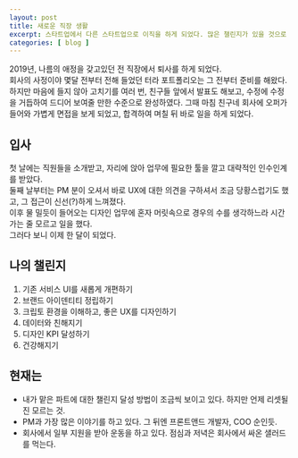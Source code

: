 ```yaml
---
layout: post
title: 새로운 직장 생활
excerpt: 스타트업에서 다른 스타트업으로 이직을 하게 되었다. 많은 챌린지가 있을 것으로 예상된다.
categories: [ blog ]
---
```


2019년, 나름의 애정을 갖고있던 전 직장에서 퇴사를 하게 되었다.<br />
회사의 사정이야 몇달 전부터 전해 들었던 터라 포트폴리오는 그 전부터 준비를 해왔다.<br />
하지만 마음에 들지 않아 고치기를 여러 번, 친구들 앞에서 발표도 해보고, 수정에 수정을 거듭하여 드디어 보여줄 만한 수준으로 완성하였다. 그때 마침 친구네 회사에 오퍼가 들어와 가볍게 면접을 보게 되었고, 합격하여 며칠 뒤 바로 일을 하게 되었다.

## 입사

첫 날에는 직원들을 소개받고, 자리에 앉아 업무에 필요한 툴을 깔고 대략적인 인수인계를 받았다.<br />
둘째 날부터는 PM 분이 오셔서 바로 UX에 대한 의견을 구하셔서 조금 당황스럽기도 했고, 그 접근이 신선(?)하게 느껴졌다.<br />
이후 물 밀듯이 들어오는 디자인 업무에 혼자 머릿속으로 경우의 수를 생각하느라 시간 가는 줄 모르고 일을 했다.<br />
그러다 보니 이제 한 달이 되었다.

## 나의 챌린지

1. 기존 서비스 UI를 새롭게 개편하기
2. 브랜드 아이덴티티 정립하기
3. 크립토 환경을 이해하고, 좋은 UX를 디자인하기
4. 데이터와 친해지기
5. 디자인 KPI 달성하기
6. 건강해지기

## 현재는

- 내가 맡은 파트에 대한 챌린지 달성 방법이 조금씩 보이고 있다. 하지만 언제 리셋될 진 모르는 것.
- PM과 가장 많은 이야기를 하고 있다. 그 뒤엔 프론트앤드 개발자, COO 순인듯.
- 회사에서 일부 지원을 받아 운동을 하고 있다. 점심과 저녁은 회사에서 싸온 샐러드를 먹는다.
